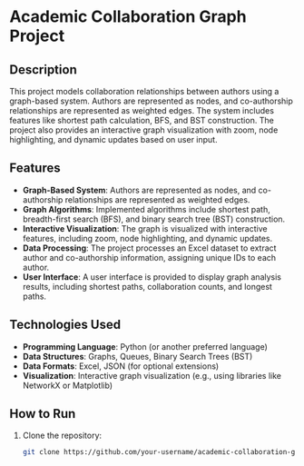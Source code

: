 
# Academic Collaboration Graph Project

## Description
This project models collaboration relationships between authors using a graph-based system. Authors are represented as nodes, and co-authorship relationships are represented as weighted edges. The system includes features like shortest path calculation, BFS, and BST construction. The project also provides an interactive graph visualization with zoom, node highlighting, and dynamic updates based on user input.

## Features
- **Graph-Based System**: Authors are represented as nodes, and co-authorship relationships are represented as weighted edges.
- **Graph Algorithms**: Implemented algorithms include shortest path, breadth-first search (BFS), and binary search tree (BST) construction.
- **Interactive Visualization**: The graph is visualized with interactive features, including zoom, node highlighting, and dynamic updates.
- **Data Processing**: The project processes an Excel dataset to extract author and co-authorship information, assigning unique IDs to each author.
- **User Interface**: A user interface is provided to display graph analysis results, including shortest paths, collaboration counts, and longest paths.

## Technologies Used
- **Programming Language**: Python (or another preferred language)
- **Data Structures**: Graphs, Queues, Binary Search Trees (BST)
- **Data Formats**: Excel, JSON (for optional extensions)
- **Visualization**: Interactive graph visualization (e.g., using libraries like NetworkX or Matplotlib)

## How to Run
1. Clone the repository:
   ```bash
   git clone https://github.com/your-username/academic-collaboration-graph.git